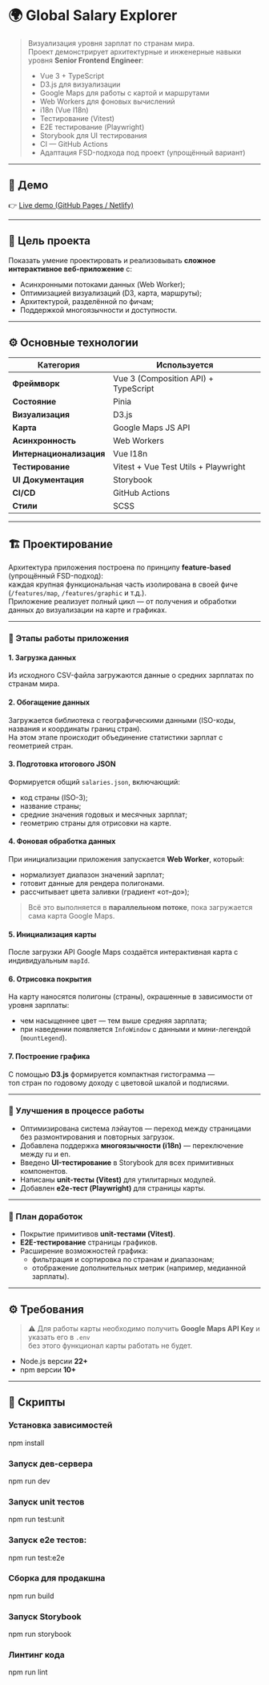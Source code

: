 # 🌍 Global Salary Explorer

> Визуализация уровня зарплат по странам мира.  
> Проект демонстрирует архитектурные и инженерные навыки уровня **Senior Frontend Engineer**:
>
> - Vue 3 + TypeScript
> - D3.js для визуализации
> - Google Maps для работы с картой и маршрутами
> - Web Workers для фоновых вычислений
> - i18n (Vue I18n)
> - Тестирование (Vitest)
> - E2E тестирование (Playwright)
> - Storybook для UI тестирования
> - CI — GitHub Actions
> - Адаптация FSD-подхода под проект (упрощённый вариант)

---

## 🚀 Демо

👉 [Live demo (GitHub Pages / Netlify)](https://google.com)

---

## 🧩 Цель проекта

Показать умение проектировать и реализовывать **сложное интерактивное веб-приложение** с:

- Асинхронными потоками данных (Web Worker);
- Оптимизацией визуализаций (D3, карта, маршруты);
- Архитектурой, разделённой по фичам;
- Поддержкой многоязычности и доступности.

---

## ⚙️ Основные технологии

| Категория               | Используется                         |
|--------------------------|--------------------------------------|
| **Фреймворк**            | Vue 3 (Composition API) + TypeScript |
| **Состояние**            | Pinia                                |
| **Визуализация**         | D3.js                                |
| **Карта**                | Google Maps JS API                   |
| **Асинхронность**        | Web Workers                          |
| **Интернационализация**  | Vue I18n                             |
| **Тестирование**         | Vitest + Vue Test Utils + Playwright |
| **UI Документация**      | Storybook                            |
| **CI/CD**                | GitHub Actions                       |
| **Стили**                | SCSS                                 |

---

## 🏗️ Проектирование

Архитектура приложения построена по принципу **feature-based** (упрощённый FSD-подход):  
каждая крупная функциональная часть изолирована в своей фиче (`/features/map`, `/features/graphic` и т.д.).  
Приложение реализует полный цикл — от получения и обработки данных до визуализации на карте и графиках.

---

### 🔄 Этапы работы приложения

#### 1. **Загрузка данных**
Из исходного CSV-файла загружаются данные о средних зарплатах по странам мира.

#### 2. **Обогащение данных**
Загружается библиотека с географическими данными (ISO-коды, названия и координаты границ стран).  
На этом этапе происходит объединение статистики зарплат с геометрией стран.

#### 3. **Подготовка итогового JSON**
Формируется общий `salaries.json`, включающий:
- код страны (ISO-3);
- название страны;
- средние значения годовых и месячных зарплат;
- геометрию страны для отрисовки на карте.

#### 4. **Фоновая обработка данных**
При инициализации приложения запускается **Web Worker**, который:
- нормализует диапазон значений зарплат;
- готовит данные для рендера полигонами.
- рассчитывает цвета заливки (градиент «от–до»);
> Всё это выполняется в **параллельном потоке**, пока загружается сама карта Google Maps.

#### 5. **Инициализация карты**
После загрузки API Google Maps создаётся интерактивная карта c индивидуальным `mapId`.

#### 6. **Отрисовка покрытия**
На карту наносятся полигоны (страны), окрашенные в зависимости от уровня зарплаты:
- чем насыщеннее цвет — тем выше средняя зарплата;
- при наведении появляется `InfoWindow` с данными и мини-легендой (`mountLegend`).

#### 7. **Построение графика**
С помощью **D3.js** формируется компактная гистограмма —  
топ стран по годовому доходу с цветовой шкалой и подписями.

---

### 🧠 Улучшения в процессе работы

- Оптимизирована система лэйаутов — переход между страницами без размонтирования и повторных загрузок.
- Добавлена поддержка **многоязычности (i18n)** — переключение между ru и en.
- Введено **UI-тестирование** в Storybook для всех примитивных компонентов.
- Написаны **unit-тесты (Vitest)** для утилитарных модулей.
- Добавлен **e2e-тест (Playwright)** для страницы карты.

---

### 🚧 План доработок

- Покрытие примитивов **unit-тестами (Vitest)**.
- **E2E-тестирование** страницы графиков.
- Расширение возможностей графика:
    - фильтрация и сортировка по странам и диапазонам;
    - отображение дополнительных метрик (например, медианной зарплаты).

---

## ⚙️ Требования

> ⚠️ Для работы карты необходимо получить **Google Maps API Key** и указать его в `.env`  
> без этого функционал карты работать не будет.

- Node.js версии **22+**
- npm версии **10+**

---

## 🧰 Скрипты

### Установка зависимостей

npm install

### Запуск дев-сервера

npm run dev

### Запуск unit тестов

npm run test:unit

### Запуск e2e тестов:

npm run test:e2e

### Сборка для продакшна

npm run build

### Запуск Storybook

npm run storybook

### Линтинг кода

npm run lint
